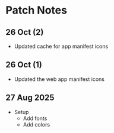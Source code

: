 # Patch Notes

## 26 Oct (2)

- Updated cache for app manifest icons

## 26 Oct (1)

- Updated the web app manifest icons

## 27 Aug 2025

- Setup
  - Add fonts
  - Add colors
